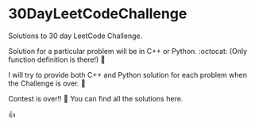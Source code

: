 # 30DayLeetCodeChallenge
Solutions to 30 day LeetCode Challenge.

Solution for a particular problem will be in C++ or Python. :octocat:
(Only function definition is there!) :camel:

I will try to provide both C++ and Python solution for each problem when the Challenge is over. :rocket:

Contest is over!! :tada:
You can find all the solutions here.

:+1:

